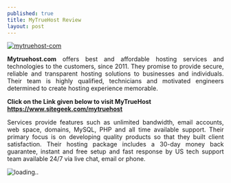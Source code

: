 ```yaml
---
published: true
title: MyTrueHost Review
layout: post
---
```

<a href="https://www.sitegeek.com/mytruehost" target="_blank"><img src="https://ananovareviews.files.wordpress.com/2016/09/mytruehost-com.jpg" alt="mytruehost-com" ></a>

<p style="text-align: justify;"><b>Mytruehost.com</b> offers best and affordable hosting services and technologies to the customers, since 2011. They promise to provide secure, reliable and transparent hosting solutions to businesses and individuals. Their team is highly qualified, technicians and motivated engineers determined to create hosting experience memorable.</p>
<p><b>Click on the Link given below to visit MyTrueHost
<a href="https://www.sitegeek.com/mytruehost" target="_blank">https://www.sitegeek.com/mytruehost</a></b></p>

<p style="text-align: justify;">Services provide features such as unlimited bandwidth, email accounts, web space, domains, MySQL, PHP and all time available support.  Their primary focus is on developing quality products so that they built client satisfaction. Their hosting package includes a 30-day money back guarantee, instant and free setup and fast response by US tech support team available 24/7 via live chat, email or phone.</p>


<script type='text/javascript'  src ='https://www.sitegeek.com/company-visit/info_widget.jsp?first=68109&second=1'></script><div id='sitegeek_cmp_info_portrait_68109' style='width:auto;'><img src='https://www.sitegeek.com/img/loader.gif' alt='loading..'></div>